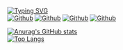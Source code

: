 [![Typing SVG](https://readme-typing-svg.herokuapp.com?color=1A7DF7&center=true&vCenter=true&lines=I+am+Shahed+Mahamud+Lemon+%F0%9F%91%8B;Assalamu+Alaikum+Everyone)](https://git.io/typing-svg)
<br/>
[![Github](https://img.shields.io/github/followers/ShahedMahamudLemon?style=social)](https://github.com/ShahedMahamudLemon)
[![Github](https://img.shields.io/github/last-commit/ShahedMahamudLemon/ShahedMahamudLemon)](https://github.com/ShahedMahamudLemon/ShahedMahamudLemon)
[![Github](https://img.shields.io/github/stars/ShahedMahamudLemon/ShahedMahamudLemon?style=social)](https://github.com/ShahedMahamudLemon/ShahedMahamudLemon)
[![Github](https://img.shields.io/github/watchers/ShahedMahamudLemon/ShahedMahamudLemon?style=social)](https://github.com/ShahedMahamudLemon/ShahedMahamudLemon)

[![Anurag's GitHub stats](https://github-readme-stats.vercel.app/api?username=ShahedMahamudLemon&show_icons=true&theme=tokyonight)](https://github.com/ShahedMahamudLemon/)
<br/>
[![Top Langs](https://github-readme-stats.vercel.app/api/top-langs/?username=ShahedMahamudLemon&layout=compactshow_icons=true&theme=tokyonight)](https://github.com/ShahedMahamudLemon/)











<!--
**ShahedMahamudLemon/ShahedMahamudLemon** is a ✨ _special_ ✨ repository because its `README.md` (this file) appears on your GitHub profile.

Here are some ideas to get you started:

- 🔭 I’m currently working on ...
- 🌱 I’m currently learning ...
- 👯 I’m looking to collaborate on ...
- 🤔 I’m looking for help with ...
- 💬 Ask me about ...
- 📫 How to reach me: ...
- 😄 Pronouns: ...
- ⚡ Fun fact: ...
-->
